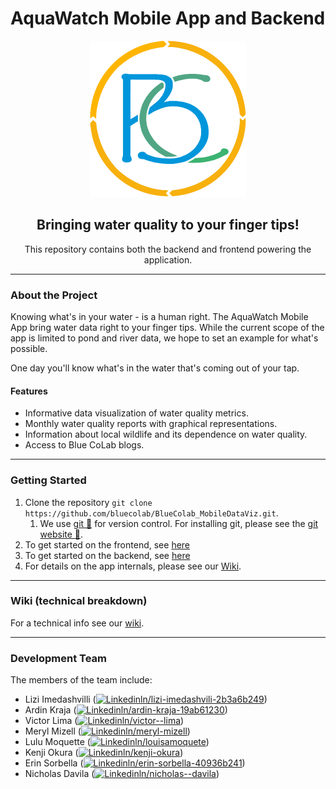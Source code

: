 # AquaWatch Mobile App and Backend
<div align="center">
<img src="./aquawatch_mobile_app/assets/Blue-CoLab-logo-brighter-1000.png" height="250px">
<h2>Bringing water quality to your finger tips!</h2>
This repository contains both the backend and frontend powering the application. 
<hr>
</div>

### About the Project
Knowing what's in your water - is a human right. The AquaWatch Mobile App bring water data right to your finger tips. While the current scope of the app is limited to pond and river data, we hope to set an example for what's possible. 

One day you'll know what's in the water that's coming out of your tap.

#### Features
- Informative data visualization of water quality metrics.
- Monthly water quality reports with graphical representations.
- Information about local wildlife and its dependence on water quality.
- Access to Blue CoLab blogs.

<hr>

### Getting Started
1. Clone the repository `git clone https://github.com/bluecolab/BlueColab_MobileDataViz.git`. 
    1. We use [git 🔗](https://git-scm.com/) for version control. For installing git, please see the [git website 🔗](https://git-scm.com/).
2. To get started on the frontend, see [here](./aquawatch_mobile_app/README.md)
3. To get started on the backend, see [here](./backend_py/README.md)
4. For details on the app internals, please see our [Wiki](https://github.com/bluecolab/BlueColab_MobileDataViz/wiki/).
<hr>

### Wiki (technical breakdown)
For a technical info see our [wiki](https://github.com/bluecolab/BlueColab_MobileDataViz/wiki/).

<hr>

### Development Team
The members of the team include:
 - Lizi Imedashvilli ([![Linkedin](https://i.stack.imgur.com/gVE0j.png)ln/lizi-imedashvili-2b3a6b249](https://www.linkedin.com/in/lizi-imedashvili-2b3a6b249/))
 - Ardin Kraja ([![Linkedin](https://i.stack.imgur.com/gVE0j.png)ln/ardin-kraja-19ab61230](https://www.linkedin.com/in/ardin-kraja-19ab61230/))
 - Victor Lima ([![Linkedin](https://i.stack.imgur.com/gVE0j.png)ln/victor--lima](https://www.linkedin.com/in/victor--lima/))
 - Meryl Mizell ([![Linkedin](https://i.stack.imgur.com/gVE0j.png)ln/meryl-mizell](https://www.linkedin.com/in/meryl-mizell/))
 - Lulu Moquette ([![Linkedin](https://i.stack.imgur.com/gVE0j.png)ln/louisamoquete](https://www.linkedin.com/in/louisamoquete/))
 - Kenji Okura ([![Linkedin](https://i.stack.imgur.com/gVE0j.png)ln/kenji-okura](https://www.linkedin.com/in/kenji-okura/))
 - Erin Sorbella ([![Linkedin](https://i.stack.imgur.com/gVE0j.png)ln/erin-sorbella-40936b241](https://www.linkedin.com/in/erin-sorbella-40936b241/))
 - Nicholas Davila ([![Linkedin](https://i.stack.imgur.com/gVE0j.png)ln/nicholas--davila](https://www.linkedin.com/in/nicholas--davila/))
